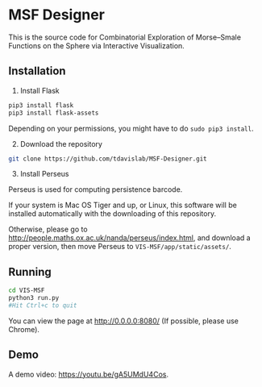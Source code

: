 
# MSF Designer

This is the source code for Combinatorial Exploration of Morse–Smale Functions on the Sphere
via Interactive Visualization.

## Installation

1. Install Flask
```bash
pip3 install flask
pip3 install flask-assets
```

Depending on your permissions, you might have to do `sudo pip3 install`.

2. Download the repository

```bash
git clone https://github.com/tdavislab/MSF-Designer.git
```

3. Install Perseus

Perseus is used for computing persistence barcode.

If your system is Mac OS Tiger and up, or Linux, this software will be installed automatically with the downloading of this repository.

Otherwise, please go to http://people.maths.ox.ac.uk/nanda/perseus/index.html, and download a proper version, then move Perseus to `VIS-MSF/app/static/assets/`.

## Running

```bash
cd VIS-MSF
python3 run.py
#Hit Ctrl+c to quit
```

You can view the page at http://0.0.0.0:8080/ (If possible, please use Chrome).

## Demo

A demo video: https://youtu.be/gA5UMdU4Cos.
